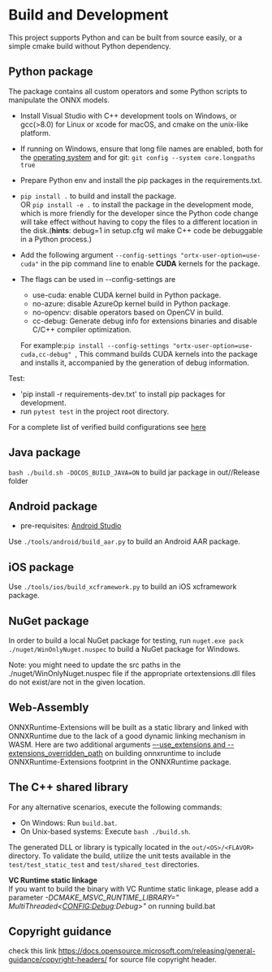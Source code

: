 # Build and Development

This project supports Python and can be built from source easily, or a simple cmake build without Python dependency.

## Python package

The package contains all custom operators and some Python scripts to manipulate the ONNX models.

- Install Visual Studio with C++ development tools on Windows, or gcc(>8.0) for Linux or xcode for macOS, and cmake on
  the unix-like platform.
- If running on Windows, ensure that long file names are enabled, both for
  the [operating system](https://docs.microsoft.com/en-us/windows/win32/fileio/maximum-file-path-limitation?tabs=cmd)
  and for git: `git config --system core.longpaths true`
- Prepare Python env and install the pip packages in the requirements.txt.
- `pip install .` to build and install the package.<br/> OR `pip install -e .` to install the package in the development
  mode, which is more friendly for the developer since the Python code change will take effect without having to copy
  the files to a different location in the disk.(**hints**: debug=1 in setup.cfg wil make C++ code be debuggable in a
  Python process.)
- Add the following argument `--config-settings "ortx-user-option=use-cuda"` in the pip command line to enable **CUDA**
  kernels for the package.
- The flags can be used in --config-settings are
  - use-cuda: enable CUDA kernel build in Python package.
  - no-azure: disable AzureOp kernel build in Python package.
  - no-opencv: disable operators based on OpenCV in build.
  - cc-debug: Generate debug info for extensions binaries and disable C/C++ compiler optimization.

   For example:`pip install --config-settings "ortx-user-option=use-cuda,cc-debug" `, This command builds CUDA
 kernels into the package and installs it, accompanied by the generation of debug information.

Test:

- 'pip install -r requirements-dev.txt' to install pip packages for development.
- run `pytest test` in the project root directory.

For a complete list of verified build configurations see [here](<./ci_matrix.md>)

## Java package

`bash ./build.sh -DOCOS_BUILD_JAVA=ON` to build jar package in out/<OS>/Release folder

## Android package

- pre-requisites: [Android Studio](https://developer.android.com/studio)

Use `./tools/android/build_aar.py` to build an Android AAR package.

## iOS package

Use `./tools/ios/build_xcframework.py` to build an iOS xcframework package.

## NuGet package

In order to build a local NuGet package for testing, run `nuget.exe pack ./nuget/WinOnlyNuget.nuspec` to build a NuGet
package for Windows.

Note: you might need to update the src paths in the ./nuget/WinOnlyNuget.nuspec file if the appropriate
ortextensions.dll files do not exist/are not in the given location.

## Web-Assembly

ONNXRuntime-Extensions will be built as a static library and linked with ONNXRuntime due to the lack of a good dynamic
linking mechanism in WASM. Here are two additional
arguments [–-use_extensions and --extensions_overridden_path](https://github.com/microsoft/onnxruntime/blob/860ba8820b72d13a61f0d08b915cd433b738ffdc/tools/ci_build/build.py#L416)
on building onnxruntime to include ONNXRuntime-Extensions footprint in the ONNXRuntime package.

## The C++ shared library

For any alternative scenarios, execute the following commands:

- On Windows: Run `build.bat`.
- On Unix-based systems: Execute `bash ./build.sh`.

The generated DLL or library is typically located in the `out/<OS>/<FLAVOR>` directory. To validate the build, utilize
the unit tests available in the `test/test_static_test` and `test/shared_test` directories.

**VC Runtime static linkage**  
If you want to build the binary with VC Runtime static linkage, please add a parameter _-DCMAKE_MSVC_RUNTIME_LIBRARY="
MultiThreaded$<$<CONFIG:Debug>:Debug>"_ on running build.bat

## Copyright guidance

check this link https://docs.opensource.microsoft.com/releasing/general-guidance/copyright-headers/ for source file
copyright header.
